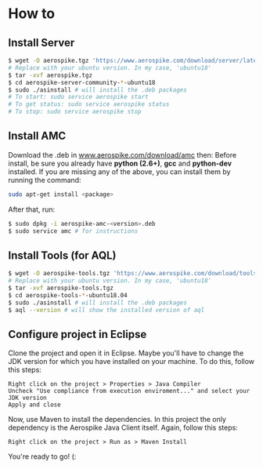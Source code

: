 # How to

## Install Server
```sh
$ wget -O aerospike.tgz 'https://www.aerospike.com/download/server/latest/artifact/ubuntu18' 
# Replace with your ubuntu version. In my case, 'ubuntu18'
$ tar -xvf aerospike.tgz
$ cd aerospike-server-community-*-ubuntu18
$ sudo ./asinstall # will install the .deb packages
# To start: sudo service aerospike start
# To get status: sudo service aerospike status
# To stop: sudo service aerospike stop
```

## Install AMC
Download the .deb in www.aerospike.com/download/amc then:
Before install, be sure you already have **python (2.6+)**, **gcc** and **python-dev** installed.
If you are missing any of the above, you can install them by running the command:
```sh
sudo apt-get install <package>
```
After that, run:
```sh
$ sudo dpkg -i aerospike-amc-<version>.deb
$ sudo service amc # for instructions
```

## Install Tools (for AQL)
```sh
$ wget -O aerospike-tools.tgz 'https://www.aerospike.com/download/tools/latest/artifact/ubuntu18'
# Replace with your ubuntu version. In my case, 'ubuntu18'
$ tar -xvf aerospike-tools.tgz
$ cd aerospike-tools-*-ubuntu18.04
$ sudo ./asinstall # will install the .deb packages
$ aql --version # will show the installed version of aql
```

## Configure project in Eclipse
Clone the project and open it in Eclipse.
Maybe you'll have to change the JDK version for which you have installed on your machine.
To do this, follow this steps:
```
Right click on the project > Properties > Java Compiler
Uncheck "Use compliance from execution enviroment..." and select your JDK version
Apply and close
```
Now, use Maven to install the dependencies. In this project the only dependency is the Aerospike Java Client itself.
Again, follow this steps:
```
Right click on the project > Run as > Maven Install
```

You're ready to go! (: